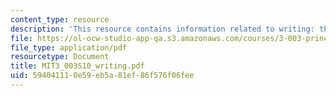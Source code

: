 ```yaml
---
content_type: resource
description: 'This resource contains information related to writing: the basics. '
file: https://ol-ocw-studio-app-qa.s3.amazonaws.com/courses/3-003-principles-of-engineering-practice-spring-2010/594041110e59eb5a81ef86f576f06fee_MIT3_003S10_writing.pdf
file_type: application/pdf
resourcetype: Document
title: MIT3_003S10_writing.pdf
uid: 59404111-0e59-eb5a-81ef-86f576f06fee
---
```


